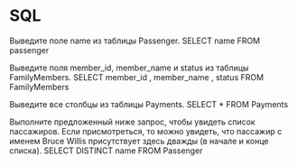 # SQL

Выведите поле name из таблицы Passenger.
SELECT name FROM passenger 

Выведите поля member_id, member_name и status из таблицы FamilyMembers.
SELECT member_id , member_name , status FROM FamilyMembers

Выведите все столбцы из таблицы Payments.
SELECT * FROM Payments

Выполните предложенный ниже запрос, чтобы увидеть список пассажиров. Если присмотреться, то можно увидеть, что пассажир с именем Bruce Willis присутствует здесь дважды (в начале и конце списка).
SELECT DISTINCT name FROM Passenger




